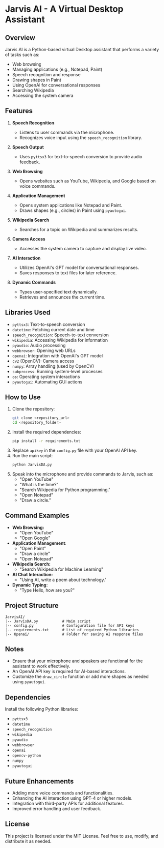 # Jarvis AI - A Virtual Desktop Assistant

## Overview
Jarvis AI is a Python-based virtual Desktop assistant that performs a variety of tasks such as:
- Web browsing
- Managing applications (e.g., Notepad, Paint)
- Speech recognition and response
- Drawing shapes in Paint
- Using OpenAI for conversational responses
- Searching Wikipedia
- Accessing the system camera

## Features
1. **Speech Recognition**
   - Listens to user commands via the microphone.
   - Recognizes voice input using the `speech_recognition` library.

2. **Speech Output**
   - Uses `pyttsx3` for text-to-speech conversion to provide audio feedback.

3. **Web Browsing**
   - Opens websites such as YouTube, Wikipedia, and Google based on voice commands.

4. **Application Management**
   - Opens system applications like Notepad and Paint.
   - Draws shapes (e.g., circles) in Paint using `pyautogui`.

5. **Wikipedia Search**
   - Searches for a topic on Wikipedia and summarizes results.

6. **Camera Access**
   - Accesses the system camera to capture and display live video.

7. **AI Interaction**
   - Utilizes OpenAI's GPT model for conversational responses.
   - Saves responses to text files for later reference.

8. **Dynamic Commands**
   - Types user-specified text dynamically.
   - Retrieves and announces the current time.

## Libraries Used
- `pyttsx3`: Text-to-speech conversion
- `datetime`: Fetching current date and time
- `speech_recognition`: Speech-to-text conversion
- `wikipedia`: Accessing Wikipedia for information
- `pyaudio`: Audio processing
- `webbrowser`: Opening web URLs
- `openai`: Integration with OpenAI's GPT model
- `cv2` (OpenCV): Camera access
- `numpy`: Array handling (used by OpenCV)
- `subprocess`: Running system-level processes
- `os`: Operating system interactions
- `pyautogui`: Automating GUI actions

## How to Use
1. Clone the repository:
   ```bash
   git clone <repository_url>
   cd <repository_folder>
   ```
2. Install the required dependencies:
   ```bash
   pip install -r requirements.txt
   ```
3. Replace `apikey` in the `config.py` file with your OpenAI API key.
4. Run the main script:
   ```bash
   python JarvisDA.py
   ```
5. Speak into the microphone and provide commands to Jarvis, such as:
   - "Open YouTube"
   - "What is the time?"
   - "Search Wikipedia for Python programming."
   - "Open Notepad"
   - "Draw a circle."

## Command Examples
- **Web Browsing:**
  - "Open YouTube"
  - "Open Google"
- **Application Management:**
  - "Open Paint"
  - "Draw a circle"
  - "Open Notepad"
- **Wikipedia Search:**
  - "Search Wikipedia for Machine Learning"
- **AI Chat Interaction:**
  - "Using AI, write a poem about technology."
- **Dynamic Typing:**
  - "Type Hello, how are you?"

## Project Structure
```
JarvisAI/
|-- JarvisDA.py           # Main script
|-- config.py             # Configuration file for API keys
|-- requirements.txt      # List of required Python libraries
|-- Openai/               # Folder for saving AI response files
```

## Notes
- Ensure that your microphone and speakers are functional for the assistant to work effectively.
- An OpenAI API key is required for AI-based interactions.
- Customize the `draw_circle` function or add more shapes as needed using `pyautogui`.

## Dependencies
Install the following Python libraries:
- `pyttsx3`
- `datetime`
- `speech_recognition`
- `wikipedia`
- `pyaudio`
- `webbrowser`
- `openai`
- `opencv-python`
- `numpy`
- `pyautogui`

## Future Enhancements
- Adding more voice commands and functionalities.
- Enhancing the AI interaction using GPT-4 or higher models.
- Integration with third-party APIs for additional features.
- Improved error handling and user feedback.

## License
This project is licensed under the MIT License. Feel free to use, modify, and distribute it as needed.


